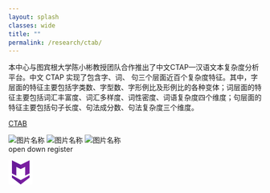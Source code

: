 ```yaml
---
layout: splash
classes: wide
title: ""
permalink: /research/ctab/
---
```


本中心与图宾根大学陈小彬教授团队合作推出了中文CTAP—汉语文本复杂度分析平台。中文 CTAP 实现了包含字、词、 句三个层面近百个复杂度特征。其中，字层面的特征主要包括字类数、字型数、字形例比及形例比的各种变体；词层面的特征主要包括词汇丰富度、词汇多样度、词性密度、词语复杂度四个维度；句层面的特征主要包括句子长度、句法成分数、句法复杂度三个维度。 

[CTAB](http://ctap.litmind.ink)

<div>
<img src="/work.github.io/assets/images/ctab_1.png" width="300" alt="图片名称" align=center>
<img src="/work.github.io/assets/images/ctab_2.png" width="300" alt="图片名称" align=center>
<img src="/work.github.io/assets/images/ctab_3.png" width="300" alt="图片名称" align=center>
</div>

<div>
open
down
register
</div>

![alt-text][logo]

<!-- ![web-picture-1](../assets/images/ctab_1.png)
![web-picture-2](../assets/images/ctab_2.png)
![web-picture-3](../assets/images/ctab_3.png) -->


[logo]: https://github.com/adam-p/markdown-here/raw/master/src/common/images/icon48.png "text"
